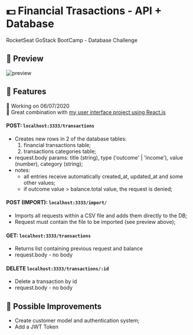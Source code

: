 # :dollar: Financial Trasactions - API + Database
RocketSeat GoStack BootCamp - Database Challenge

## :mag_right: Preview
![preview](https://github.com/GermainPereira/DB-API-Challenge/blob/master/preview-transactions-database-integration-2020-07-01.gif?raw=true)


## :star2: Features

:calendar:	Working on 06/07/2020  
:robot: Great combination with [my user interface project using React.js](https://github.com/GermainPereira/GoFinances)

#### POST: `localhost:3333/transactions`
* Creates new rows in 2 of the database tables: 
	1) financial transactions table;  
	2) transactions categories table;
* request.body params: title (string), type ('outcome' | 'income'), value (number), category (string);
* notes: 
	* all entries receive automatically created_at, updated_at and some other values;
	* if outcome value > balance.total value, the request is denied;

#### POST (IMPORT): `localhost:3333/import/`
* Imports all requests within a CSV file and adds them directly to the DB;
* Request must contain the file to be imported (see preview above);

#### GET: `localhost:3333/transactions`
* Returns list containing previous request and balance   
* request.body - no body

#### DELETE `localhost:3333/transactions/:id`
* Delete a transaction by id
* request.body - no body


## :pencil: Possible Improvements
* Create customer model and authentication system;
* Add a JWT Token


